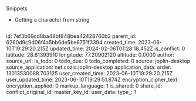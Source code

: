 Snippets

- Getting a character from string
```rust

```

id: 7ef3b69cd8ba48bf848bea42428760b2
parent_id: 6260d9c9d06f4a5bb6de5be6751f3394
created_time: 2023-06-10T19:29:20.215Z
updated_time: 2024-02-06T01:28:18.452Z
is_conflict: 0
latitude: 28.61393910
longitude: 77.20902120
altitude: 0.0000
author: 
source_url: 
is_todo: 0
todo_due: 0
todo_completed: 0
source: joplin-desktop
source_application: net.cozic.joplin-desktop
application_data: 
order: 13013530088.703125
user_created_time: 2023-06-10T19:29:20.215Z
user_updated_time: 2023-06-10T19:29:51.874Z
encryption_cipher_text: 
encryption_applied: 0
markup_language: 1
is_shared: 0
share_id: 
conflict_original_id: 
master_key_id: 
user_data: 
type_: 1
